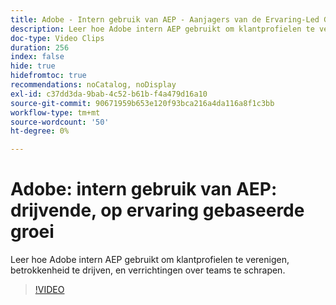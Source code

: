 ```yaml
---
title: Adobe - Intern gebruik van AEP - Aanjagers van de Ervaring-Led Groei
description: Leer hoe Adobe intern AEP gebruikt om klantprofielen te verenigen, betrokkenheid te drijven, en verrichtingen over teams te schrapen.
doc-type: Video Clips
duration: 256
index: false
hide: true
hidefromtoc: true
recommendations: noCatalog, noDisplay
exl-id: c37dd3da-9bab-4c52-b61b-f4a479d16a10
source-git-commit: 90671959b653e120f93bca216a4da116a8f1c3bb
workflow-type: tm+mt
source-wordcount: '50'
ht-degree: 0%

---
```


# Adobe: intern gebruik van AEP: drijvende, op ervaring gebaseerde groei

Leer hoe Adobe intern AEP gebruikt om klantprofielen te verenigen, betrokkenheid te drijven, en verrichtingen over teams te schrapen.

<!-- 62_S655_3442541_255_adobes-internal-use-of-aep-driving-experienceled-growth -->
>[!VIDEO](https://video.tv.adobe.com/v/3459699/?learn=on&enablevpops=true&captions=dut)
